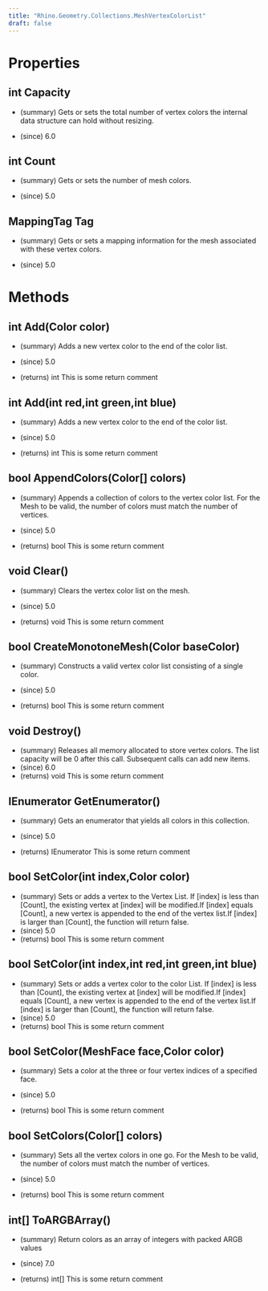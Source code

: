 ```yaml
---
title: "Rhino.Geometry.Collections.MeshVertexColorList"
draft: false
---
```


# Properties
## int Capacity
- (summary) 
     Gets or sets the total number of vertex colors the internal data structure can hold without resizing.
     
- (since) 6.0
## int Count
- (summary) 
     Gets or sets the number of mesh colors.
     
- (since) 5.0
## MappingTag Tag
- (summary) 
     Gets or sets a mapping information for the mesh associated with these vertex colors.
     
- (since) 5.0
# Methods
## int Add(Color color)
- (summary) 
     Adds a new vertex color to the end of the color list.
     
- (since) 5.0
- (returns) int This is some return comment
## int Add(int red,int green,int blue)
- (summary) 
     Adds a new vertex color to the end of the color list.
     
- (since) 5.0
- (returns) int This is some return comment
## bool AppendColors(Color[] colors)
- (summary) 
     Appends a collection of colors to the vertex color list. 
     For the Mesh to be valid, the number of colors must match the number of vertices.
     
- (since) 5.0
- (returns) bool This is some return comment
## void Clear()
- (summary) 
     Clears the vertex color list on the mesh.
     
- (since) 5.0
- (returns) void This is some return comment
## bool CreateMonotoneMesh(Color baseColor)
- (summary) 
     Constructs a valid vertex color list consisting of a single color.
     
- (since) 5.0
- (returns) bool This is some return comment
## void Destroy()
- (summary) 
     Releases all memory allocated to store vertex colors. The list capacity will be 0 after this call.
     Subsequent calls can add new items.
- (since) 6.0
- (returns) void This is some return comment
## IEnumerator<Color> GetEnumerator()
- (summary) 
     Gets an enumerator that yields all colors in this collection.
     
- (since) 5.0
- (returns) IEnumerator<Color> This is some return comment
## bool SetColor(int index,Color color)
- (summary) 
     Sets or adds a vertex to the Vertex List.
     If [index] is less than [Count], the existing vertex at [index] will be modified.If [index] equals [Count], a new vertex is appended to the end of the vertex list.If [index] is larger than [Count], the function will return false.
- (since) 5.0
- (returns) bool This is some return comment
## bool SetColor(int index,int red,int green,int blue)
- (summary) 
     Sets or adds a vertex color to the color List.
     If [index] is less than [Count], the existing vertex at [index] will be modified.If [index] equals [Count], a new vertex is appended to the end of the vertex list.If [index] is larger than [Count], the function will return false.
- (since) 5.0
- (returns) bool This is some return comment
## bool SetColor(MeshFace face,Color color)
- (summary) 
     Sets a color at the three or four vertex indices of a specified face.
     
- (since) 5.0
- (returns) bool This is some return comment
## bool SetColors(Color[] colors)
- (summary) 
     Sets all the vertex colors in one go. For the Mesh to be valid, the number 
     of colors must match the number of vertices.
     
- (since) 5.0
- (returns) bool This is some return comment
## int[] ToARGBArray()
- (summary) 
     Return colors as an array of integers with packed ARGB values
     
- (since) 7.0
- (returns) int[] This is some return comment
